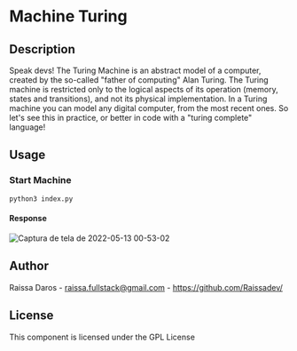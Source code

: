# Machine Turing

## Description

Speak devs! The Turing Machine is an abstract model of a computer, created by the so-called "father of computing" Alan Turing. The Turing machine is restricted only to the logical aspects of its operation (memory, states and transitions), and not its physical implementation. In a Turing machine you can model any digital computer, from the most recent ones.
So let's see this in practice, or better in code with a "turing complete" language!

## Usage

### Start Machine
```shell
python3 index.py
```
#### Response

![Captura de tela de 2022-05-13 00-53-02](https://user-images.githubusercontent.com/82960240/168209011-9c3fcdfc-3600-4cbe-a17d-3b59cbe68619.png)

## Author
Raissa Daros - raissa.fullstack@gmail.com - https://github.com/Raissadev/

## License
This component is licensed under the GPL License
